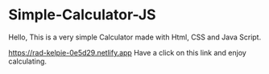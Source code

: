 # Simple-Calculator-JS
Hello, This is a very simple Calculator made with Html, CSS and Java Script.

https://rad-kelpie-0e5d29.netlify.app
Have a click on this link and enjoy calculating.
